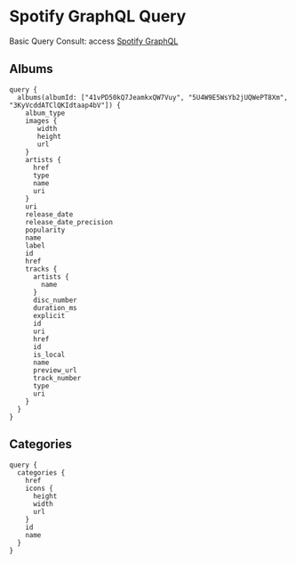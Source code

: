 # Spotify GraphQL Query

Basic Query Consult:
access [Spotify GraphQL](https://graphql-spotify.herokuapp.com)

## Albums
```
query {
  albums(albumId: ["41vPD50kQ7JeamkxQW7Vuy", "5U4W9E5WsYb2jUQWePT8Xm", "3KyVcddATClQKIdtaap4bV"]) {
    album_type
    images {
       width
       height
       url
    }
    artists {
      href
      type
      name
      uri
    }
    uri
    release_date
    release_date_precision
    popularity
    name
    label
    id
    href
    tracks {
      artists {
        name
      }
      disc_number
      duration_ms
      explicit
      id
      uri
      href
      id
      is_local
      name
      preview_url
      track_number
      type
      uri
    }
  }
}
```

## Categories
```
query {
  categories {
    href
    icons {
      height
      width
      url
    }
    id
    name
  }
}
```
